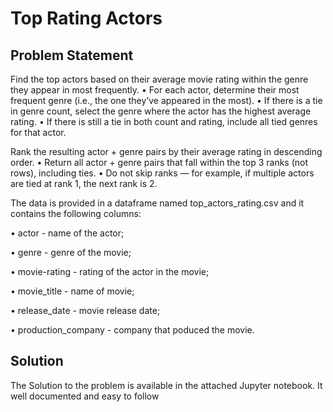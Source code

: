 # Top Rating Actors
## Problem Statement 
Find the top actors based on their average movie rating within the genre they appear in most frequently. 
• For each actor, determine their most frequent genre (i.e., the one they’ve appeared in the most). 
• If there is a tie in genre count, select the genre where the actor has the highest average rating. 
• If there is still a tie in both count and rating, include all tied genres for that actor.

Rank the resulting actor + genre pairs by their average rating in descending order. 
• Return all actor + genre pairs that fall within the top 3 ranks (not rows), including ties. 
• Do not skip ranks — for example, if multiple actors are tied at rank 1, the next rank is 2.

The data is provided in a dataframe named top_actors_rating.csv and it contains the following columns:

• actor - name of the actor;

• genre - genre of the movie;

• movie-rating - rating of the actor in the movie;

• movie_title - name of movie;

• release_date - movie release date;

• production_company - company that poduced the movie.

## Solution
The Solution to the problem is available in the attached Jupyter notebook. It well documented and easy to follow
